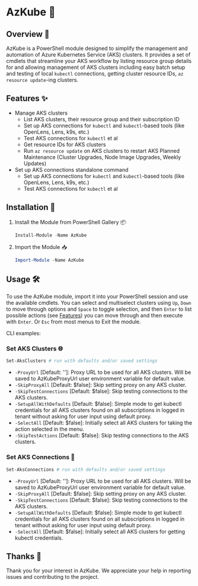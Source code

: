 # AzKube 🚀

## Overview 📖
AzKube is a PowerShell module designed to simplify the management and automation of Azure Kubernetes Service (AKS) clusters. It provides a set of cmdlets that streamline your AKS workflow by listing resource group details for and allowing management of AKS clusters including easy batch setup and testing of local `kubectl` connections, getting cluster resource IDs, `az resource update`-ing clusters.

## Features ✨
- Manage AKS clusters
  - List AKS clusters, their resource group and their subscription ID
  - Set up AKS connections for `kubectl` and `kubectl`-based tools (like OpenLens, Lens, k9s, etc.)
  - Test AKS connections for `kubectl` et al
  - Get resource IDs for AKS clusters
  - Run `az resource update` on AKS clusters to restart AKS Planned Maintenance (Cluster Upgrades, Node Image Upgrades, Weekly Updates)
- Set up AKS connections standalone command
    - Set up AKS connections for `kubectl` and `kubectl`-based tools (like OpenLens, Lens, k9s, etc.)
    - Test AKS connections for `kubectl` et al

## Installation 🤝
1. Install the Module from PowerShell Gallery 📦
    ```powershell
    Install-Module -Name AzKube
    ```

2. Import the Module 📥
    ```powershell
    Import-Module -Name AzKube
    ```
## Usage 🛠️
To use the AzKube module, import it into your PowerShell session and use the available cmdlets. You can select and multiselect clusters using `Up`, `Down` to move through options and `Space` to toggle selection, and then `Enter` to list possible actions (see [Features](#Features)) you can move through and then execute with `Enter`. Or `Esc` from most menus to Exit the module.

CLI examples:

### Set AKS Clusters 🌐
```powershell
Set-AksClusters # run with defaults and/or saved settings
```
- `-ProxyUrl` [Default: '']: Proxy URL to be used for all AKS clusters. Will be saved to AzKubeProxyUrl user environment variable for default value.
- `-SkipProxyAll` [Default: $false]: Skip setting proxy on any AKS cluster.
- `-SkipTestConnections` [Default: $false]: Skip testing connections to the AKS clusters.
- `-SetupAllWithDefaults` [Default: $false]: Simple mode to get kubectl credentials for all AKS clusters found on all subscriptions in logged in tenant without asking for user input using default proxy.
- `-SelectAll` [Default: $false]: Initially select all AKS clusters for taking the action selected in the menu.
- `-SkipTestActions` [Default: $false]: Skip testing connections to the AKS clusters.

### Set AKS Connections 🔗
```powershell
Set-AksConnections # run with defaults and/or saved settings
```
- `-ProxyUrl` [Default: '']: Proxy URL to be used for all AKS clusters. Will be saved to AzKubeProxyUrl user environment variable for default value.
- `-SkipProxyAll` [Default: $false]: Skip setting proxy on any AKS cluster.
- `-SkipTestConnections` [Default: $false]: Skip testing connections to the AKS clusters.
- `-SetupAllWithDefaults` [Default: $false]: Simple mode to get kubectl credentials for all AKS clusters found on all subscriptions in logged in tenant without asking for user input using default proxy.
- `-SelectAll` [Default: $false]: Initially select all AKS clusters for getting kubectl credentials.

<!-- ## Reporting Issues 🐛
If you encounter any issues, please report them by creating an issue as described at [ISSUES.md](./docs/ISSUES.md).

## Contributing 🤝
We welcome contributions from the community. Please read the [CONTRIBUTING.md](./docs/CONTRIBUTING.md) file for guidelines on how to contribute to the project. -->

## Thanks 🙏
Thank you for your interest in AzKube. We appreciate your help in reporting issues and contributing to the project.
